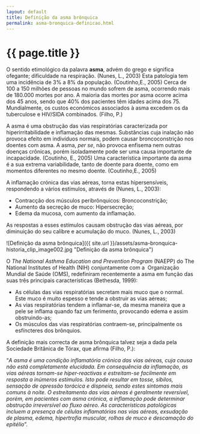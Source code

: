 ```yaml
---
layout: default
title: Definição da asma brônquica
permalink: asma-bronquica-definicao.html
---
```


# {{ page.title }}

O sentido etimológico da palavra __asma__, advém do grego e significa ofegante; dificuldade na respiração. (Nunes, L., 2003)
Esta patologia tem uma incidência de 3% a 8% da população. (Coutinho,E., 2005)
Cerca de 100 a 150 milhões de pessoas no mundo sofrem de asma, ocorrendo mais de 180.000 mortes por ano. A maioria das mortes por asma ocorre acima dos 45 anos, sendo que 40% dos pacientes têm idades acima dos 75. Mundialmente, os custos económicos associados à asma excedem os da tuberculose e HIV/SIDA combinados. (Filho, P.)

A asma é uma obstrução das vias respiratórias caracterizada por hiperirritabilidade e inflamação das mesmas. Substâncias cuja inalação não provoca efeito em indivíduos normais, podem causar broncoconstrição nos doentes com asma. A asma, _per se_, não provoca enfisema nem outras doenças crônicas, porém isoladamente pode ser uma causa importante de incapacidade. (Coutinho, E., 2005)
Uma característica importante da asma é a sua extrema variabilidade, tanto de doente para doente, como em momentos diferentes no mesmo doente. (Coutinho,E., 2005)

A inflamação crónica das vias aéreas, torna estas hipersensíveis, respondendo a vários estímulos, através de (Nunes, L., 2003):

* Contracção dos músculos peribrônquicos: Broncoconstrição;
* Aumento da secreção de muco: Hipersecreção;
* Edema da mucosa, com aumento da inflamação.

As respostas a esses estímulos causam obstrução das vias aéreas, por diminuição do seu calibre e acumulação do muco. (Nunes, L., 2003)

![Definição da asma brônquica]({{ site.url }}/assets/asma-bronquica-historia_clip_image002.jpg "Definição da asma brônquica")

O _The National Asthma Education and Prevention Program_ (NAEPP) do The National Institutes of Health (NIH) conjuntamente com a  Organização Mundial de Saúde (OMS), redefiniram recentemente a asma em função das suas três principais características (Bethesda, 1999):

* As células das vias respiratórias secretam mais muco que o normal. Este muco é muito espesso e tende a obstruir as vias aéreas;
* As vias respiratórias tendem a inflamar-se, da mesma maneira que a pele se inflama quando faz um ferimento, provocando edema e assim obstruindo-as;
* Os músculos das vias respiratórias contraem-se, principalmente os esfíncteres dos brônquios.

A definição mais correcta de asma brônquica talvez seja a dada pela Sociedade Britânica de Tórax, que afirma (Filho, P.):

“_A asma é uma condição inflamatória crónica das vias aéreas, cuja causa não está completamente elucidada. Em consequência da inflamação, as vias aéreas tornam-se hiper-reactivas e estreitam-se facilmente em resposta a inúmeros estímulos. Isto pode resultar em tosse, sibilos, sensação de opressão torácica e dispneia, sendo estes sintomas mais comuns à noite. O estreitamento das vias aéreas é geralmente reversível, porém, em pacientes com asma crónica, a inflamação pode determinar  obstrução irreversível ao fluxo aéreo. As características patológicas incluem a presença de células inflamatórias nas vias aéreas, exsudação de plasma, edema, hipertrofia muscular, rolhas de muco e descamação do epitélio_”.
